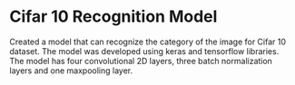 # Cifar 10 Recognition Model

Created a model that can recognize the category of the image for Cifar 10 dataset. The model was developed using keras and tensorflow libraries. The model has four convolutional 2D layers, three batch normalization layers and one maxpooling layer.